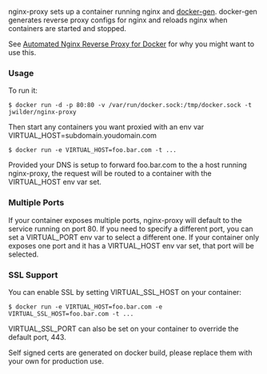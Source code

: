 nginx-proxy sets up a container running nginx and [docker-gen][1].  docker-gen generates reverse proxy configs for nginx and reloads nginx when containers are started and stopped.

See [Automated Nginx Reverse Proxy for Docker][2] for why you might want to use this.

### Usage

To run it:

    $ docker run -d -p 80:80 -v /var/run/docker.sock:/tmp/docker.sock -t jwilder/nginx-proxy

Then start any containers you want proxied with an env var VIRTUAL_HOST=subdomain.youdomain.com

    $ docker run -e VIRTUAL_HOST=foo.bar.com -t ...

Provided your DNS is setup to forward foo.bar.com to the a host running nginx-proxy, the request will be routed to a container with the VIRTUAL_HOST env var set.

### Multiple Ports

If your container exposes multiple ports, nginx-proxy will default to the service running on port 80.  If you need to specify a different port, you can set a VIRTUAL_PORT env var to select a different one.  If your container only exposes one port and it has a VIRTUAL_HOST env var set, that port will be selected.

### SSL Support

You can enable SSL by setting VIRTUAL_SSL_HOST on your container:

    $ docker run -e VIRTUAL_HOST=foo.bar.com -e VIRTUAL_SSL_HOST=foo.bar.com -t ...

VIRTUAL_SSL_PORT can also be set on your container to override the default port, 443.

Self signed certs are generated on docker build, please replace them with your own for production use.

  [1]: https://github.com/jwilder/docker-gen
  [2]: http://jasonwilder.com/blog/2014/03/25/automated-nginx-reverse-proxy-for-docker/
